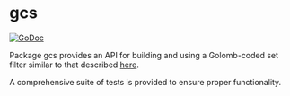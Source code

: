 gcs
==========

[![GoDoc](https://godoc.org/github.com/Utopia/ucd/gcs?status.png)](https://godoc.org/github.com/Utopia/ucd/gcs)

Package gcs provides an API for building and using a Golomb-coded set filter
similar to that described [here](https://giovanni.bajo.it/post/47119962313/golomb-coded-sets-smaller-than-bloom-filters).

A comprehensive suite of tests is provided to ensure proper functionality.
